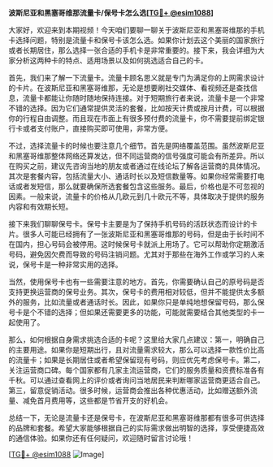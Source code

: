 **波斯尼亚和黑塞哥维那流量卡/保号卡怎么选[[TG💪+ @esim1088](https://t.me/s/esim1088)]**

大家好，欢迎来到本期视频！今天咱们要聊一聊关于波斯尼亚和黑塞哥维那的手机卡选择问题，特别是流量卡和保号卡该怎么选。如果你计划去这个美丽的国家旅行或者长期居住，那么选择一张合适的手机卡是非常重要的。接下来，我会详细为大家分析这两种卡的特点、适用场景以及如何挑选适合自己的卡。

首先，我们来了解一下流量卡。流量卡顾名思义就是专门为满足你的上网需求设计的卡片。在波斯尼亚和黑塞哥维那，无论是想要刷社交媒体、看视频还是查找信息，流量卡都能让你随时随地保持连接。对于短期旅行者来说，流量卡是一个非常不错的选择。因为它们通常提供灵活的套餐，比如按天计费或按月计费，可以根据你的行程自由调整。而且现在市面上有很多预付费的流量卡，你不需要提前绑定银行卡或者支付账户，直接购买即可使用，非常方便。

不过，选择流量卡的时候也要注意几个细节。首先是网络覆盖范围。虽然波斯尼亚和黑塞哥维那整体网络还算发达，但不同运营商的信号强度可能会有所差异。所以在购买之前，建议先咨询当地的朋友或者通过在线论坛了解各运营商的具体情况。其次是套餐内容，包括流量大小、通话时长以及短信数量等。如果你经常需要打电话或者发短信，那么就要确保所选套餐包含这些服务。最后，价格也是不可忽视的因素。一般来说，流量卡的价格从几欧元到几十欧元不等，具体取决于提供的服务内容和有效期长短。

接下来我们聊聊保号卡。保号卡主要是为了保持手机号码的活跃状态而设计的卡片。很多人可能已经拥有了一张波斯尼亚和黑塞哥维那的号码，但是由于长时间不在国内，担心号码会被停用。这时候保号卡就派上用场了。它可以帮助你定期激活号码，避免因欠费而导致的号码注销问题。尤其对于那些在海外工作或学习的人来说，保号卡是一种非常实用的选择。

当然，使用保号卡也有一些需要注意的地方。首先，你需要确认自己的原号码是否支持更换运营商的保号业务。其次，保号卡的费用相对较低，但并不能提供太多额外的服务，比如流量或者通话时长。因此，如果你只是单纯地想保留号码，那么保号卡是个不错的选择；但如果还需要更多的功能，可能就需要结合其他类型的卡一起使用了。

那么，如何根据自身需求挑选合适的卡呢？这里给大家几点建议：第一，明确自己的主要用途。如果你是短期出行，且对流量需求较大，那么可以选择一款性价比高的流量卡；如果是长期居住或者希望保留现有号码，则应优先考虑保号卡。第二，关注运营商口碑。每个国家都有几家主流运营商，它们的服务质量和资费标准各有千秋。可以通过查看网上的评价或者询问当地居民来判断哪家运营商更适合自己。第三，留意促销活动。很多时候，运营商会推出各种优惠活动，比如赠送额外流量、减免首月费用等，这些都是节省开支的好机会。

总结一下，无论是流量卡还是保号卡，在波斯尼亚和黑塞哥维那都有很多可供选择的品牌和套餐。希望大家能够根据自己的实际需求做出明智的选择，享受便捷高效的通信体验。如果你还有任何疑问，欢迎随时留言讨论哦！

[[TG💪+ @esim1088](https://t.me/s/esim1088) ![Image](https://i.postimg.cc/4NQfJmqS/Snipaste-2025-05-13-00-14-12.png)]